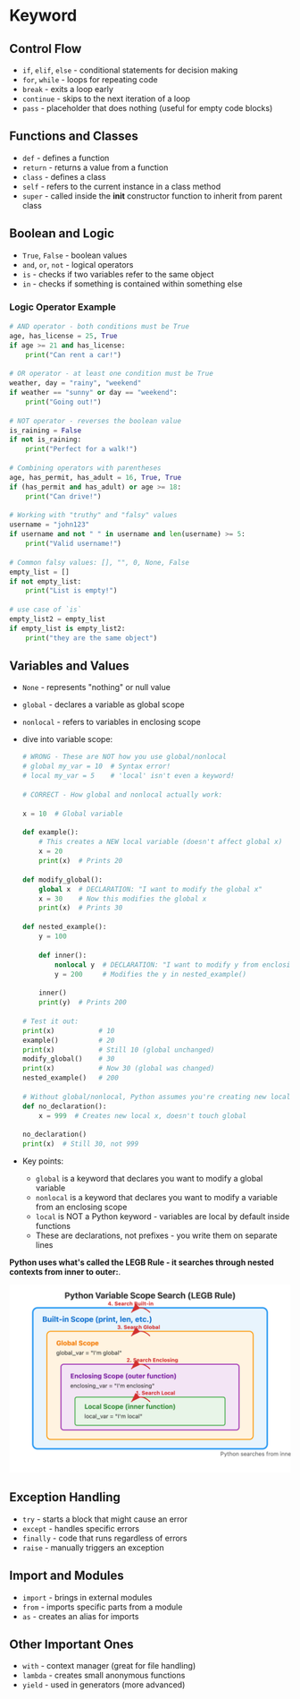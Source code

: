 # Keyword

## Control Flow

- `if`, `elif`, `else` - conditional statements for decision making
- `for`, `while` - loops for repeating code
- `break` - exits a loop early
- `continue` - skips to the next iteration of a loop
- `pass` - placeholder that does nothing (useful for empty code blocks)

## Functions and Classes

- `def` - defines a function
- `return` - returns a value from a function
- `class` - defines a class
- `self` - refers to the current instance in a class method
- `super` - called inside the __init__ constructor function to inherit from parent class

## Boolean and Logic

- `True`, `False` - boolean values
- `and`, `or`, `not` - logical operators
- `is` - checks if two variables refer to the same object
- `in` - checks if something is contained within something else

### Logic Operator Example

```python
# AND operator - both conditions must be True
age, has_license = 25, True
if age >= 21 and has_license:
    print("Can rent a car!")

# OR operator - at least one condition must be True  
weather, day = "rainy", "weekend"
if weather == "sunny" or day == "weekend":
    print("Going out!")

# NOT operator - reverses the boolean value
is_raining = False
if not is_raining:
    print("Perfect for a walk!")

# Combining operators with parentheses
age, has_permit, has_adult = 16, True, True
if (has_permit and has_adult) or age >= 18:
    print("Can drive!")

# Working with "truthy" and "falsy" values
username = "john123"
if username and not " " in username and len(username) >= 5:
    print("Valid username!")

# Common falsy values: [], "", 0, None, False
empty_list = []
if not empty_list:
    print("List is empty!")

# use case of `is`
empty_list2 = empty_list
if empty_list is empty_list2:
    print("they are the same object")
```

## Variables and Values

- `None` - represents "nothing" or null value
- `global` - declares a variable as global scope
- `nonlocal` - refers to variables in enclosing scope
- dive into variable scope:

    ```python
    # WRONG - These are NOT how you use global/nonlocal
    # global my_var = 10  # Syntax error!
    # local my_var = 5    # 'local' isn't even a keyword!

    # CORRECT - How global and nonlocal actually work:

    x = 10  # Global variable

    def example():
        # This creates a NEW local variable (doesn't affect global x)
        x = 20
        print(x)  # Prints 20

    def modify_global():
        global x  # DECLARATION: "I want to modify the global x"
        x = 30    # Now this modifies the global x
        print(x)  # Prints 30

    def nested_example():
        y = 100
        
        def inner():
            nonlocal y  # DECLARATION: "I want to modify y from enclosing scope"
            y = 200     # Modifies the y in nested_example()
        
        inner()
        print(y)  # Prints 200

    # Test it out:
    print(x)           # 10
    example()          # 20
    print(x)           # Still 10 (global unchanged)
    modify_global()    # 30
    print(x)           # Now 30 (global was changed)
    nested_example()   # 200

    # Without global/nonlocal, Python assumes you're creating new local variables
    def no_declaration():
        x = 999  # Creates new local x, doesn't touch global
        
    no_declaration()
    print(x)  # Still 30, not 999
    ```

- Key points:
  - `global` is a keyword that declares you want to modify a global variable
  - `nonlocal` is a keyword that declares you want to modify a variable from an enclosing scope
  - `local` is NOT a Python keyword - variables are local by default inside functions
  - These are declarations, not prefixes - you write them on separate lines

__Python uses what's called the LEGB Rule - it searches through nested contexts from inner to outer:__.

![variable scope](./imgs/variable-scope-searching-logic.png)

## Exception Handling

- `try` - starts a block that might cause an error
- `except` - handles specific errors
- `finally` - code that runs regardless of errors
- `raise` - manually triggers an exception

## Import and Modules

- `import` - brings in external modules
- `from` - imports specific parts from a module
- `as` - creates an alias for imports

## Other Important Ones

- `with` - context manager (great for file handling)
- `lambda` - creates small anonymous functions
- `yield` - used in generators (more advanced)
